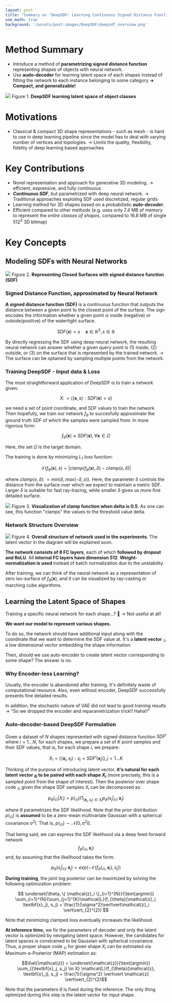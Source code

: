 ```yaml
---
layout: post
title: "Summary on 'DeepSDF: Learning Continuous Signed Distance Functions for Shape Representation'"
use_math: true
background: '/assets/post-images/DeepSDF/deepsdf_overview.png'
---
```

# Method Summary

- Introduce a method of **parametrizing signed distance function** representing shapes of objects with neural network.
- Use **audo-decoder** for learning latent space of each shapes instead of fitting the network to each instance belonging to some category **→ Compact, and generalizable!**

<img class="img-fluid" src="/assets/post-images/DeepSDF/deepsdf_overview.png">
<span class="caption text-muted">Figure 1. <b>DeepSDF  learning latent space of object classes</b></span>

# Motivations

- Classical & compact 3D shape representations - such as mesh - is hard to use in deep learning pipeline since the model has to deal with varying number of vertices and topologies. → Limits the quality, flexibility, fidelity of deep learning based approaches

# Key Contributions

- Novel representation and approach for generative 3D modeling. → efficient, expressive, and fully continuous
- ***Continuous SDF***, but parametrized with deep neural network. → Traditional approaches exploitng SDF used discretized, regular grids
- Learning method for 3D shapes based on a probabilistic ***auto-decoder***.
- Efficient compared to other methods (e.g. uses only 7.4 MB of memory to represent the *entire classes of shapes*, compared to 16.8 MB of single $512^3$ 3D bitmap)

# Key Concepts

## Modeling SDFs with Neural Networks
<img class="img-fluid" src="/assets/post-images/DeepSDF/deepsdf_sdf.png">
<span class="caption text-muted">Figure 2. <b>Representing Closed Surfaces with signed distance function (SDF)</b></span>

### Signed Distance Function, approximated by Neural Network

**A signed distance function (SDF)** is a continuous function that outputs the distance between a given point to the closest point of the surface. The sign encodes the information whether a given point is inside (negative) or outside(positive) of the watertight surface.

$$ SDF(\textbf{x}) = s \quad \textbf{x} \in \mathbb{R}^3, s \in \mathbb{R} $$

By directly regressing the SDF using deep neural network, the resulting neural network can answer whether a given query point is (1) inside, (2) outside, or (3) on the surface that is represented by the trained network. → The surface can be optained by sampling multiple points from the network.

### Training DeepSDF - Input data & Loss

The most straightforward application of DeepSDF is to train a network given:

$$ X \colon= \{ (\textbf{x}, s): SDF(\textbf{x})=s\} $$

we need a set of point coordinate, and SDF values to train the network. Then hopefully, we train our network $f_{\theta}$ to succesfully approximate the ground truth SDF of which the samples were sampled from. In more rigorous form:

$$f_{\theta}(\textbf{x}) \approx SDF(\textbf{x}), \forall \textbf{x} \in \Omega$$

Here, the set $\Omega$ is the target domain.

The training is done by minimizing $L_1$ loss function:

$$\mathcal{L}(f_{\theta}(\textbf{x}), s) = \vert clamp(f_{\theta}(\textbf{x}), \delta) - clamp(s, \delta) \vert$$

where $clamp(x, \delta) \colon= min(\delta, max(-\delta, x))$. Here, the parameter $\delta$ controls the distance from the surface over which we expect to maintain a metric SDF. Larger $\delta$ is suitable for fast ray-tracing, while smaller $\delta$ gives us more fine detailed surface.

<img class="img-fluid" src="/assets/post-images/DeepSDF/deepsdf_clamp.png">
<span class="caption text-muted">Figure 3. <b>Visualization of clamp function when delta is 0.5</b>.  As one can see, this function "clamps" the values to the threshold value delta.</span>

### Network Structure Overview

<img class="img-fluid" src="/assets/post-images/DeepSDF/deepsdf_model.png">
<span class="caption text-muted">Figure 4. <b>Overall structure of network used in the experiments</b>.  The latent vector in the diagram will be explained soon.</span>

**The network consists of 8 FC layers**, each of which **followed by dropout and ReLU**. All **internal FC layers have dimension 512**. **Weight-normalization is used** instead of batch normalization due to the unstability. 

After training, we can think of the neural network as a representation of zero iso-surface of $f_{\theta}(\textbf{x})$, and it can be visualized by ray-casting or marching cube algorithms.

## Learning the Latent Space of Shapes

Training a specific neural network for each shape...? 🤔 → Not useful at all!

**We want our model to represent various shapes.**

To do so, the network should have additional input along with the coordinate that we want to determine the SDF value at. It's a **latent vector** $\mathcal{z}$, a low dimensional vector embedding the shape information.

Then, should we use auto-encoder to create latent vector corresponding to some shape? The answer is no.

### Why Encoder-less Learning?

Usually, the encoder is abandoned after training. It's definitely waste of computational resource. Also, even without encoder, DeepSDF successfully presents fine detailed results.

In addition, the stochastic nature of VAE did not lead to good training results → "So we dropped the encoder and reparametrization trick!! Haha!!"

### Auto-decoder-based DeepSDF Formulation

Given a dataset of $N$ shapes represented with signed distance function $SDF^{i}$ where $i=1...N$, for each shapes, we prepare a set of $K$ point samples and their SDF values, that is, for each shape $i$, we prepare:

$$ X_i = \{ (\textbf{x}_j, s_j): s_j = SDF^{i}(\textbf{x}_j)\}, j = 1...K $$

Thinking of the purpose of introducing latent vector, **it's natural for each latent vector $\mathcal{z}_i$ to be paired with each shape $X_i$** (more precisely, this is a sampled point from the shape of interest). Then the posterior over shape code $\mathcal{z}_i$ given the shape SDF samples $X_i$ can be decomposed as:

$$ p_{\theta}(\mathcal{z}_i \vert X_i) = p(\mathcal{z}_{i}) \Pi_{(\textbf{x}_j, s_j) \in X_i} p_{\theta}(s_j \vert \mathcal{z}_i; \textbf{x}_j) $$

where $\theta$ parametrizes the SDF likelihood. Note that the prior distribution $p(\mathcal{z}_i)$ is **assumed** to be a zero-mean multivariate Gaussian with a spherical covariance $\sigma^2I$. That is, $p(\mathcal{z}_i) \sim \mathcal{N}(0, \sigma^2I)$. 

That being said, we can express the SDF likelihood via a deep feed-forward network $$f_{\theta}(\mathcal{z}_i, \textbf{x}_{i})$$ and, by assuming that the likelihood takes the form:

$$ p_{\theta}(s_j \vert \mathcal{z}_{i}; \textbf{x}_{j}) = exp(-\mathcal{L}(f_{\theta}(\mathcal{z}_i, \textbf{x}_i), s_j)) $$

**During training**, the joint log posterior can be maximized by solving the following optimization problem:

$$ \underset{\theta, \{ \mathcal{z}_i \}_{i=1}^{N}}{\text{argmin}} \sum_{i=1}^{N}(\sum_{j=1}^{K}\mathcal{L}(f_{\theta}(\mathcal{z}_i, \textbf{x}_j), s_j) + \frac{1}{\sigma^2}\vert\vert\mathcal{z}_i \vert\vert_{2}^{2}) $$

Note that minimizing clamped loss eventually increases the likelihood.

**At inference time,** we fix the parameters of decoder and only the latent vector is optimized by nevigating latent space. However, the candidates for latent spaces is constrained to be Gaussian with spherical covariance. Thus, a proper shape code $\mathcal{z}_i$ for given shape $X_i$ can be estimated via Maximum-a-Posterior (MAP) estimation as:

$$\hat{\mathcal{z}} = \underset{\mathcal{z}}{\text{argmin}} \sum_{(\textbf{x}_j, s_j) \in X} \mathcal{L}(f_{\theta}(\mathcal{z}, \textbf{x}_j), s_j) + \frac{1}{\sigma^2} \vert\vert \mathcal{z} \vert\vert_{2}^{2}$$

Note that the parameters $\theta$ is fixed during the inference. The only thing optimized during this step is the latent vector for input shape.
